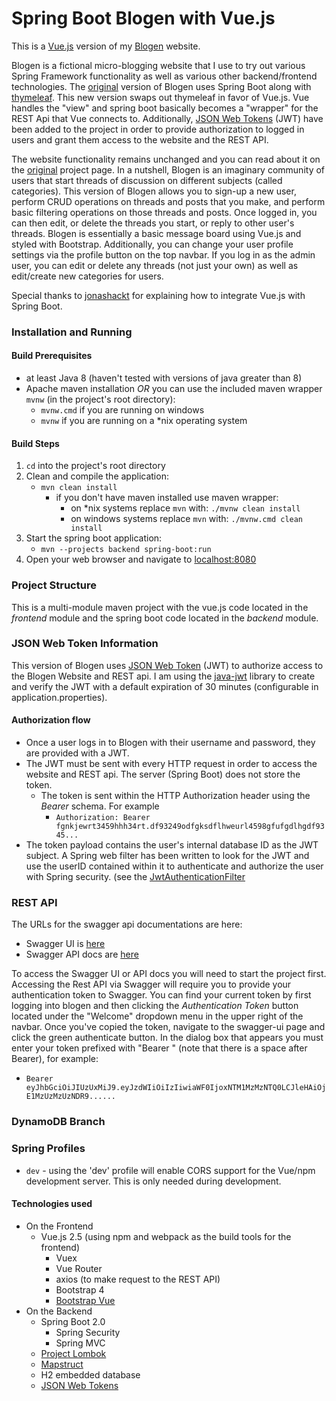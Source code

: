 Spring Boot Blogen with Vue.js
===================================
This is a [Vue.js](https://vuejs.org) version of my [Blogen](https://github.com/strohs/springboot-blogen) website.

Blogen is a fictional micro-blogging website that I use to try out various Spring Framework functionality as well as
 various other backend/frontend technologies. The [original](https://github.com/strohs/springboot-blogen) version 
 of Blogen uses Spring Boot along with [thymeleaf](https://www.thymeleaf.org/).  This new version swaps out 
 thymeleaf in favor of Vue.js. Vue handles the "view" and spring boot basically becomes a "wrapper" for the
  REST Api that Vue connects to.
 Additionally, [JSON Web Tokens](https://jwt.io/introduction/) (JWT) have been added to the project in order 
 to provide authorization to logged in users and grant them access to the website and the REST API. 

The website functionality remains unchanged and you can read about it on the 
[original](https://github.com/strohs/springboot-blogen) project page. In a nutshell, Blogen is an imaginary community
of users that start threads of discussion on different subjects (called categories). This version of Blogen
 allows you to sign-up a new user, perform CRUD operations on threads and posts that you make, and perform basic 
 filtering operations on those threads and posts. 
  Once logged in, you can then edit, or delete the threads you start, or reply to other user's threads. 
  Blogen is essentially a basic message board using Vue.js and styled with Bootstrap. Additionally, you can 
  change your user profile settings via the profile button on the top navbar. If you log in as the admin user, 
  you can edit or delete any threads (not just your own) as well as edit/create new categories for users.  

Special thanks to [jonashackt](https://github.com/jonashackt/spring-boot-vuejs) for explaining how to integrate Vue.js
with Spring Boot.


### Installation and Running
#### Build Prerequisites
* at least Java 8 (haven't tested with versions of java greater than 8)
* Apache maven installation *OR* you can use the included maven wrapper `mvnw` (in the project's root directory):
    * `mvnw.cmd` if you are running on windows
    * `mvnw` if you are running on a *nix operating system 


#### Build Steps 
1. `cd` into the project's root directory
2. Clean and compile the application:
    * `mvn clean install`
        * if you don't have maven installed use maven wrapper: 
            * on *nix systems replace `mvn` with: `./mvnw clean install`
            * on windows systems replace `mvn` with: `./mvnw.cmd clean install` 
3. Start the spring boot application:
    * `mvn --projects backend spring-boot:run`
3. Open your web browser and navigate to [localhost:8080](http://localhost:8080/)


### Project Structure
This is a multi-module maven project with the vue.js code located in the *frontend* module and the spring boot code
located in the *backend* module.


### JSON Web Token Information
This version of Blogen uses [JSON Web Token](https://jwt.io/introduction/) (JWT) to authorize access to the 
Blogen Website and REST api. I am using the [java-jwt](https://github.com/auth0/java-jwt) library to create 
and verify the JWT with a default expiration of 30 minutes (configurable in application.properties).

#### Authorization flow
* Once a user logs in to Blogen with their username and password, they are provided with a JWT. 
* The JWT must be sent with every HTTP request in order to access the website and REST api. 
The server (Spring Boot) does not store the token.
    * The token is sent within the HTTP Authorization header using the *Bearer* schema. For example
        * `Authorization: Bearer fgnkjewrt3459hhh34rt.df93249odfgksdflhweurl4598gfufgdlhgdf9345...`
* The token payload contains the user's internal database ID as the JWT subject. A Spring web 
filter has been written to look for the JWT and use the userID contained within it to authenticate 
and authorize the user with Spring security. 
(see the [JwtAuthenticationFilter](https://github.com/strohs/springboot-blogen-vuejs/blob/master/backend/src/main/java/com/blogen/services/security/JwtAuthenticationFilter.java)  



### REST API
The URLs for the swagger api documentations are here:
* Swagger UI is [here](http://localhost:8080/swagger-ui.html#/)
* Swagger API docs are [here](http://localhost:8080/v2/api-docs)

To access the Swagger UI or API docs you will need to start the project first. Accessing the Rest API via Swagger
will require you to provide your authentication token to Swagger. You can find your current token by first 
logging into blogen and then clicking the *Authentication Token* button located under the "Welcome" dropdown 
menu in the upper right of the navbar. Once you've copied the token, navigate to the swagger-ui page and click the
green authenticate button. In the dialog box that appears you must enter your token prefixed with "Bearer " (note
that there is a space after Bearer), for example:
* `Bearer eyJhbGciOiJIUzUxMiJ9.eyJzdWIiOiIzIiwiaWF0IjoxNTM1MzMzNTQ0LCJleHAiOjE1MzUzMzUzNDR9......`
  

### DynamoDB Branch

### Spring Profiles
* `dev` - using the 'dev' profile will enable CORS support for the Vue/npm development server. This is only
needed during development.

#### Technologies used
* On the Frontend
    * Vue.js 2.5 (using npm and webpack as the build tools for the frontend)
        * Vuex
        * Vue Router
        * axios (to make request to the REST API)
        * Bootstrap 4
        * [Bootstrap Vue](https://bootstrap-vue.js.org/)
* On the Backend
    * Spring Boot 2.0
        * Spring Security
        * Spring MVC
    * [Project Lombok](https://projectlombok.org/)
    * [Mapstruct](http://mapstruct.org/)
    * H2 embedded database
    * [JSON Web Tokens](https://jwt.io/introduction/)